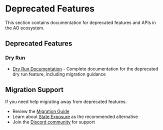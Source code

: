# Deprecated Features

This section contains documentation for deprecated features and APIs in the AO ecosystem.

## Deprecated Features

### Dry Run

- [Dry Run Documentation](./dry-run.md) - Complete documentation for the deprecated dry run feature, including migration guidance

## Migration Support

If you need help migrating away from deprecated features:

- Review the [Migration Guide](../../guides/hyperbeam/migration.md)
- Learn about [State Exposure](../../guides/hyperbeam/core/state-exposure.md) as the recommended alternative
- Join the [Discord community](https://discord.gg/qWgGxJKwNJ) for support
